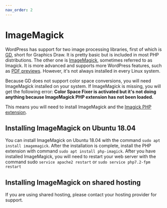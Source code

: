 ```yaml
---
nav_order: 2
---
```


# ImageMagick

WordPress has support for two image processing libraries, first of which is [GD](https://en.wikipedia.org/wiki/GD_Graphics_Library), short for Graphics Draw. It is pretty basic but is included in most PHP distributions. The other one is [ImageMagick](https://en.wikipedia.org/wiki/ImageMagick), sometimes referred to as Imagick. It is more advanced and supports more WordPress features, such as [PDF previews](https://make.wordpress.org/core/2016/11/15/enhanced-pdf-support-4-7/). However, it's not always installed in every Linux system.

Because GD does not support color space conversions, you will need ImageMagick installed on your system. If ImageMagick is missing, you will get the following error: **Color Space Fixer is activated but it's not doing anything because ImageMagick PHP extension has not been loaded.**

This means you will need to install ImageMagick and the [Imagick PHP extension](https://www.php.net/manual/en/imagick.installation.php).

## Installing ImageMagick on Ubuntu 18.04

You can install ImageMagick on Ubuntu 18.04 with the command `sudo apt install imagemagick`. After the installation is complete, install the PHP extension with command `sudo apt install php-imagick`. After you have installed ImageMagick, you will need to restart your web server with the command sudo `service apache2 restart` or `sudo service php7.2-fpm restart`

## Installing ImageMagick on shared hosting

If you are using shared hosting, please contact your hosting provider for support.
